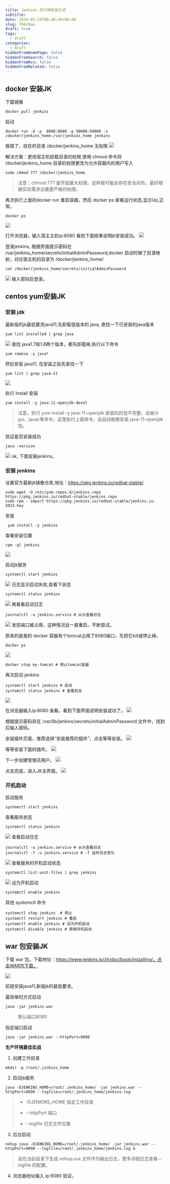 ```yaml
---
title: Jenkins 的三种安装方式
subtitle:
date: 2024-03-24T00:48:45+08:00
slug: 704c8ae
draft: true
tags:
  - draft
categories:
  - draft
hiddenFromHomePage: false
hiddenFromSearch: false
hiddenFromRss: false
hiddenFromRelated: false
---
```




## docker 安装JK

下载镜像

```shell
docker pull jenkins
```

启动

```shell
docker run -d -p  8088:8080 -p 50000:50000 -v /docker/jenkins_home:/var/jenkins_home jenkins
```

报错了，挂在的目录 /docker/jenkins_home 无权限
![](https://raw.gitmirror.com/telzhou618/images/main/img03/20240424004723.png)

解决方案：更改宿主机挂载目录的权限,使用 chmod 命令将 /docker/jenkins_home 目录的权限更改为允许容器内的用户写入

```shell
sudo chmod 777 /docker/jenkins_home
```

>  注意：chmod 777 是开放最大权限，这样做可能会存在安全风险，最好根据实际需求设置更严格的权限。

再次执行上面的docker run 重启容器，然后 docker ps 查看运行状态,显示Up,正常。

```shell
docker ps 
```

![](https://raw.gitmirror.com/telzhou618/images/main/img03/20240424005631.png)


打开浏览器，输入宿主主机ip:8080 看到下面结果说明jk安装成功。
![](https://raw.gitmirror.com/telzhou618/images/main/img03/20240424005839.png)

登录jenkins, 根据界面提示密码在 /var/jenkins_home/secrets/initialAdminPassword,docker 启动时做了目录映射，对应宿主机的目录为 /docker/jenkins_home/

```shell
cat /docker/jenkins_home/secrets/initialAdminPassword 
```

![](https://raw.gitmirror.com/telzhou618/images/main/img03/20240424010359.png)
输入密码后登录。

## centos yum安装JK

### 安装 jdk

最新版的jk最低要求java11,先卸载低版本的 java, 查找一下已安装的java版本

```shell
yum list installed | grep java
```

![](https://raw.gitmirror.com/telzhou618/images/main/img03/20240502002214.png)
查找 java1.7和1.8两个版本，都先卸载掉,执行以下命令

```shell
yum remove -y java*
```

然后安装 java11, 在安装之前先查找一下

```shell
yum list | grep java-11
```

![](https://raw.gitmirror.com/telzhou618/images/main/img03/20240502001521.png)

执行 Install 安装

```shell
yum install -y java-11-openjdk-devel
```

> 注意，执行 yum install -y java-11-openjdk 安装的的包不完整，会缺少jps、javac等命令，这里执行上面命令，会自动依赖安装 java-11-openjdk 包。

验证是否安装成功

```shell
java -version
```

![](https://raw.gitmirror.com/telzhou618/images/main/img03/20240502002910.png)
ok, 下面安装jenkins。

### 安装 jenkins

设置官方最新jk镜像仓库,地址：https://pkg.jenkins.io/redhat-stable/

```shell
sudo wget -O /etc/yum.repos.d/jenkins.repo https://pkg.jenkins.io/redhat-stable/jenkins.repo
sudo rpm --import https://pkg.jenkins.io/redhat-stable/jenkins.io-2023.key
```

安装

```shell
 yum install -y jenkins
```

查看安装位置

```shell
rpm -ql jenkins
```

![](https://raw.gitmirror.com/telzhou618/images/main/img03/20240502010517.png)

启动jk服务

```shell
systemctl start jenkins
```

![](https://raw.gitmirror.com/telzhou618/images/main/img03/20240502003842.png)
日志显示启动失败,查看下状态

```shell
systemctl status jenkins
```

![](https://raw.gitmirror.com/telzhou618/images/main/img03/20240502004026.png)
再看看启动日志

```shell
journalctl -u jenkins.service # 从头查看日志
```

![](https://raw.gitmirror.com/telzhou618/images/main/img03/20240502004147.png)
发现端口被占用，这种情况会一直重启，不断尝试。

原来的是我的 docker 容器有个tomcat占用了8080端口，先把它kill或停止掉。

```shell
docker ps
```

![](https://raw.gitmirror.com/telzhou618/images/main/img03/20240502004409.png)

```shell
docker stop my-tomcat # 停止tomcat容器
```

再次启动 jenkins

```shell
systemctl start jenkins # 启动
systemctl status jenkins # 查看状态
```

![](https://raw.gitmirror.com/telzhou618/images/main/img03/20240502004749.png)

在浏览器输入ip:8080 查看，看到下面界面说明安装成功了。
![](https://raw.gitmirror.com/telzhou618/images/main/img03/20240502004926.png)

根据提示密码存在 /var/lib/jenkins/secrets/initialAdminPassword 文件中，找到后输入密码。

安装插件页面，推荐选择“安装推荐的插件”，点击等等安装。
![](https://raw.gitmirror.com/telzhou618/images/main/img03/20240502005419.png)

等等安装下面的插件。
![](https://raw.gitmirror.com/telzhou618/images/main/img03/20240502005456.png)

下一步创建管理员用户。
![](https://raw.gitmirror.com/telzhou618/images/main/img03/20240502005857.png)

点击完成，进入JK主界面。
![](https://raw.gitmirror.com/telzhou618/images/main/img03/20240502010005.png)

### 开机启动

启动服务

```shell
systemctl start jenkins
```

查看服务状态

```shell
systemctl status jenkins
```

![](https://raw.gitmirror.com/telzhou618/images/main/img03/20240502000844.png)
查看启动日志

```shell
journalctl -u jenkins.service # 从头查看日志
journalctl -f -u jenkins.service # -f 监听日志变化
```

![](https://raw.gitmirror.com/telzhou618/images/main/img03/20240502000741.png)
查看服务的开机启动状态

```shell
systemctl list-unit-files | grep jenkins
```

![](https://raw.gitmirror.com/telzhou618/images/main/img03/20240502000636.png)
设为开机启动

```shell
systemctl enable jenkins 
```

其他 systemctl 命令

```shell
systemctl stop jenkins  # 停止
systemctl restart jenkins # 重启
systemctl enable jenkins # 设为开机启动
systemctl disable jenkins # 禁用开机启动
```

## war 包安装JK

下载 war 包，下载地址：https://www.jenkins.io/zh/doc/book/installing/，点击WAR包下载。

![](https://raw.gitmirror.com/telzhou618/images/main/img03/20240502103240.png)

前提安装java11,新版jk的最低要求。

最简单的方式启动

```
java -jar jenkins.war
```

> 默认端口8080

指定端口启动

```shell
java -jar jenkins.war --httpPort=9090
```

**生产环境最佳实战**

1. 创建工作目录

```shell
mkdir -p /root/.jinkins_home
```

2. 启动jk服务

```shell
java -DJENKINS_HOME=/root/.jenkins_home/ -jar jenkins.war --httpPort=9090 --logfile=/root/.jenkins_home/jenkins.log
```

> - -DJENKINS_HOME 指定工作目录
> 
> - --httpPort 端口
> 
> - --logfile 日志文件位置

3. 后台启动

```shell
nohup java -DJENKINS_HOME=/root/.jenkins_home/ -jar jenkins.war --httpPort=9090 --logfile=/root/.jenkins_home/jenkins.log &
```

> 会在当前目录下生成 nohup.out 文件作为输出日志，更多详细日志查看--logfile 的配置。

4. 浏览器地址输入 ip:9090 验证。
